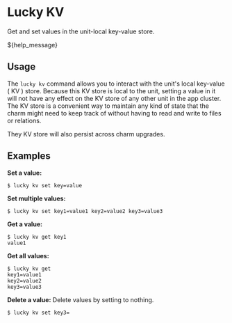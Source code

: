 # Lucky KV

Get and set values in the unit-local key-value store.

${help_message}

## Usage

The `lucky kv` command allows you to interact with the unit's local key-value ( KV ) store. Because this KV store is local to the unit, setting a value in it will not have any effect on the KV store of any other unit in the app cluster. The KV store is a convenient way to maintain any kind of state that the charm might need to keep track of without having to read and write to files or relations.

They KV store will also persist across charm upgrades.

## Examples

**Set a value:**

    $ lucky kv set key=value

**Set multiple values:**

    $ lucky kv set key1=value1 key2=value2 key3=value3

**Get a value:**

    $ lucky kv get key1
    value1

**Get all values:**

    $ lucky kv get
    key1=value1
    key2=value2
    key3=value3

**Delete a value:** Delete values by setting to nothing.

    $ lucky kv set key3=